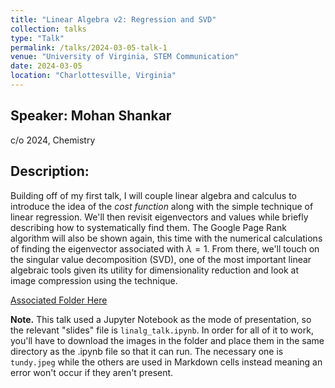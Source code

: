 ```yaml
---
title: "Linear Algebra v2: Regression and SVD"
collection: talks
type: "Talk"
permalink: /talks/2024-03-05-talk-1
venue: "University of Virginia, STEM Communication"
date: 2024-03-05
location: "Charlottesville, Virginia"
---
```


## Speaker: Mohan Shankar
c/o 2024, Chemistry
## Description:
Building off of my first talk, I will couple linear algebra and calculus to introduce the idea of the *cost function* along with the simple technique of linear regression. We'll then revisit eigenvectors and values while briefly describing how to systematically find them. The Google Page Rank algorithm will also be shown again, this time with the numerical calculations of finding the eigenvector associated with $\lambda = 1$. From there, we'll touch on the singular value decomposition (SVD), one of the most important linear algebraic tools given its utility for dimensionality reduction and look at image compression using the technique. 

[Associated Folder Here](https://github.com/stemforvirginia/stemforvirginia.github.io/tree/f130ce4358b718a2e8f4bccf8158da4e3a131247/_talks/linalg_talktwo)

**Note.** This talk used a Jupyter Notebook as the mode of presentation, so the relevant "slides" file is ```linalg_talk.ipynb```. In order for all of it to work, you'll have to download the images in the folder and place them in the same directory as the .ipynb file so that it can run. The necessary one is `tundy.jpeg` while the others are used in Markdown cells instead meaning an error won't occur if they aren't present. 
